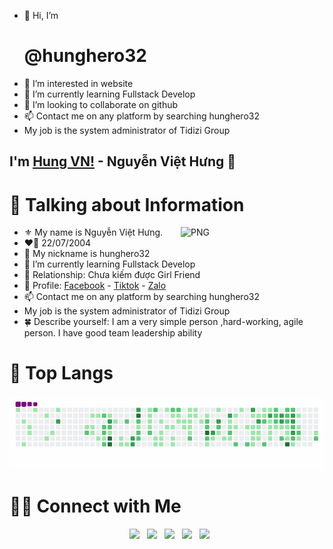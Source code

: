 - 👋 Hi, I’m <h1>@hunghero32
- 👀 I’m interested in website
- 🌱 I’m currently learning Fullstack Develop 
- 💞️ I’m looking to collaborate on github
- 📫 Contact me on any platform by searching hunghero32
- My job is the system administrator of Tidizi Group

## I'm [Hung VN!](https://www.facebook.com/hunghero2207) - Nguyễn Việt Hưng 👋
# 📰 Talking about Information
<img align="right" width=230px alt="PNG" src="https://i.imgur.com/fD0fbl9.png" />

-   ⚜️ My name is Nguyễn Việt Hưng.
-   ❤️‍🔥 22/07/2004
-   💬 My nickname is hunghero32
-   🌱 I’m currently learning Fullstack Develop 
-   💓 Relationship: Chưa kiếm được Girl Friend
-   🍁 Profile: [Facebook](https://www.facebook.com/hunghero2207) - [Tiktok](https://www.tiktok.com/@hunghero32) - [Zalo](https://zalo.me/hunghero32)
-   📫 Contact me on any platform by searching hunghero32
-   My job is the system administrator of Tidizi Group
-   🍀 Describe yourself: I am a very simple person ,hard-working, agile person. I have good team leadership ability

# 📖 Top Langs
<img src="https://raw.githubusercontent.com/Platane/snk/output/github-contribution-grid-snake.gif">


# 🤝🏻 Connect with Me
<p align="center">
&nbsp; <a href="https://www.instagram.com/hunghero32" target="_blank" rel="noopener noreferrer"><img src="https://img.icons8.com/plasticine/100/000000/instagram-new.png" width="100" /></a>    
&nbsp; <a href="https://github.com/hunghero32" target="_blank" rel="noopener noreferrer"><img src="https://img.icons8.com/plasticine/100/000000/github.png" width="100" /></a>
&nbsp; <a href="https://www.facebook.com/hunghero32" target="_blank" rel="noopener noreferrer"><img src="https://img.icons8.com/plasticine/100/000000/facebook.png"  width="100" /></a>
&nbsp; <a href="mailto:hung87800@gmail.com" target="_blank" rel="noopener noreferrer"><img src="https://img.icons8.com/plasticine/100/000000/gmail.png"  width="100" /></a>
&nbsp; <a href="tel:0375343852" target="_blank" rel="noopener noreferrer"><img src="https://img.icons8.com/plasticine/100/000000/gmail.png"  width="100" /></a>
  
</p>
<br>

